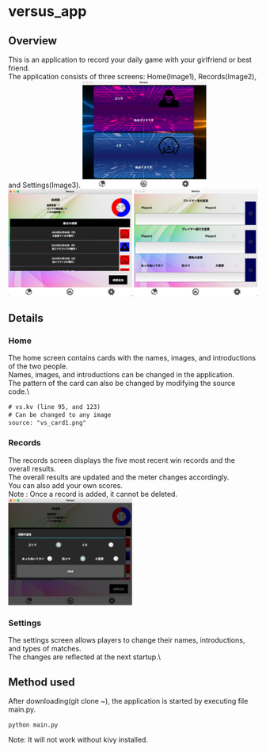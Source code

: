 # versus_app
## Overview
This is an application to record your daily game with your girlfriend or best friend.\
The application consists of three screens: Home(Image1), Records(Image2), and Settings(Image3).
<img src="image/screen1.png" width="250px">
<img src="image/screen2.png" width="250px">
<img src="image/screen3.png" width="250px">

## Details
### Home
The home screen contains cards with the names, images, and introductions of the two people.\
Names, images, and introductions can be changed in the application.\
The pattern of the card can also be changed by modifying the source code.\
```
# vs.kv (line 95, and 123)
# Can be changed to any image
source: "vs_card1.png"
```

### Records
The records screen displays the five most recent win records and the overall results.\
The overall results are updated and the meter changes accordingly.\
You can also add your own scores.\
Note : Once a record is added, it cannot be deleted.\
<img src="image/screen2_add.png" width="250px">

### Settings
The settings screen allows players to change their names, introductions, and types of matches.\
The changes are reflected at the next startup.\

## Method used
After downloading(git clone ~), the application is started by executing file main.py.
```
python main.py
```
Note: It will not work without kivy installed.
